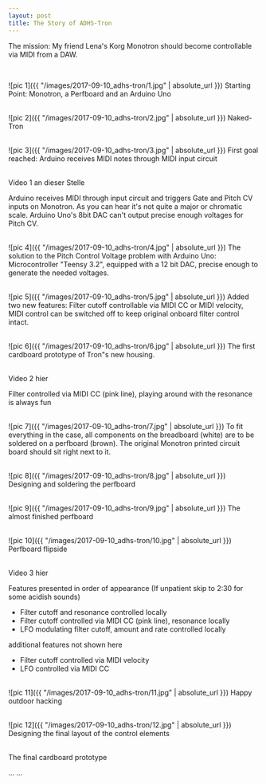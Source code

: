 ```yaml
---
layout: post
title: The Story of ADHS-Tron
---
```


The mission: My friend Lena&#39;s Korg Monotron should become controllable via MIDI from a DAW. <br>

<br>

![pic 1]({{ "/images/2017-09-10_adhs-tron/1.jpg" | absolute_url }})
Starting Point: Monotron, a Perfboard and an Arduino Uno
<br><br>

![pic 2]({{ "/images/2017-09-10_adhs-tron/2.jpg" | absolute_url }})
Naked-Tron
<br><br>

![pic 3]({{ "/images/2017-09-10_adhs-tron/3.jpg" | absolute_url }})
First goal reached: Arduino receives MIDI notes through MIDI input circuit
<br><br>

Video 1 an dieser Stelle

Arduino receives MIDI through input circuit and triggers Gate and Pitch CV inputs on Monotron. As you can hear it&#39;s not quite a major or chromatic scale. Arduino Uno&#39;s 8bit DAC can&#39;t output precise enough voltages for Pitch CV.
<br><br>

![pic 4]({{ "/images/2017-09-10_adhs-tron/4.jpg" | absolute_url }})
The solution to the Pitch Control Voltage problem with Arduino Uno: Microcontroller &#34;Teensy 3.2&#34;, equipped with a 12 bit DAC, precise enough to generate the needed voltages.
<br><br>

![pic 5]({{ "/images/2017-09-10_adhs-tron/5.jpg" | absolute_url }})
Added two new features: Filter cutoff controllable via MIDI CC or MIDI velocity, MIDI control can be switched off to keep original onboard filter control intact.
<br><br>

![pic 6]({{ "/images/2017-09-10_adhs-tron/6.jpg" | absolute_url }})
The first cardboard prototype of Tron&#34;s new housing.
<br><br>

Video 2 hier

Filter controlled via MIDI CC (pink line), playing around with the resonance is always fun
<br><br>

![pic 7]({{ "/images/2017-09-10_adhs-tron/7.jpg" | absolute_url }})
To fit everything in the case, all components on the breadboard (white) are to be soldered on a perfboard (brown). The original Monotron printed circuit board should sit right next to it.
<br><br>

![pic 8]({{ "/images/2017-09-10_adhs-tron/8.jpg" | absolute_url }})
Designing and soldering the perfboard
<br><br>

![pic 9]({{ "/images/2017-09-10_adhs-tron/9.jpg" | absolute_url }})
The almost finished perfboard
<br><br>

![pic 10]({{ "/images/2017-09-10_adhs-tron/10.jpg" | absolute_url }})
Perfboard flipside
<br><br>

Video 3 hier

Features presented in order of appearance (If unpatient skip to 2:30 for some acidish sounds)
* Filter cutoff and resonance controlled locally
* Filter cutoff controlled via MIDI CC (pink line), resonance locally
* LFO modulating filter cutoff, amount and rate controlled locally

additional features not shown here
* Filter cutoff controlled via MIDI velocity
* LFO controlled via MIDI CC
<br><br>

![pic 11]({{ "/images/2017-09-10_adhs-tron/11.jpg" | absolute_url }})
Happy outdoor hacking
<br><br>

![pic 12]({{ "/images/2017-09-10_adhs-tron/12.jpg" | absolute_url }})
Designing the final layout of the control elements
<br><br>

The final cardboard prototype

...
...
